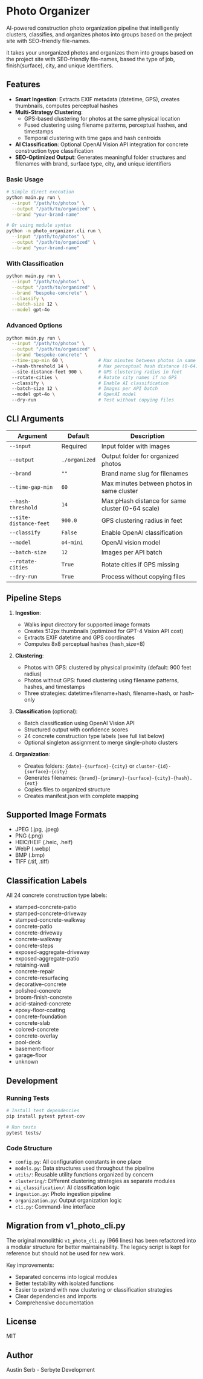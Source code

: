 # Photo Organizer

AI-powered construction photo organization pipeline that intelligently clusters, classifies, and organizes photos into groups based on the project site with SEO-friendly file-names.

it takes your unorganized photos and organizes them into groups based on the project site with SEO-friendly file-names, based the type of job, finish(surface), city, and unique identifiers.

## Features

- **Smart Ingestion**: Extracts EXIF metadata (datetime, GPS), creates thumbnails, computes perceptual hashes
- **Multi-Strategy Clustering**:
  - GPS-based clustering for photos at the same physical location
  - Fused clustering using filename patterns, perceptual hashes, and timestamps
  - Temporal clustering with time gaps and hash centroids
- **AI Classification**: Optional OpenAI Vision API integration for concrete construction type classification
- **SEO-Optimized Output**: Generates meaningful folder structures and filenames with brand, surface type, city, and unique identifiers

### Basic Usage

```bash
# Simple direct execution
python main.py run \
  --input "/path/to/photos" \
  --output "/path/to/organized" \
  --brand "your-brand-name"

# Or using module syntax
python -m photo_organizer.cli run \
  --input "/path/to/photos" \
  --output "/path/to/organized" \
  --brand "your-brand-name"
```

### With Classification

```bash
python main.py run \
  --input "/path/to/photos" \
  --output "/path/to/organized" \
  --brand "bespoke-concrete" \
  --classify \
  --batch-size 12 \
  --model gpt-4o
```

### Advanced Options

```bash
python main.py run \
  --input "/path/to/photos" \
  --output "/path/to/organized" \
  --brand "bespoke-concrete" \
  --time-gap-min 60 \             # Max minutes between photos in same cluster
  --hash-threshold 14 \           # Max perceptual hash distance (0-64)
  --site-distance-feet 900 \      # GPS clustering radius in feet
  --rotate-cities \               # Rotate city names if no GPS
  --classify \                    # Enable AI classification
  --batch-size 12 \               # Images per API batch
  --model gpt-4o \                # OpenAI model
  --dry-run                       # Test without copying files
```

## CLI Arguments

| Argument | Default | Description |
|----------|---------|-------------|
| `--input` | Required | Input folder with images |
| `--output` | `./organized` | Output folder for organized photos |
| `--brand` | `""` | Brand name slug for filenames |
| `--time-gap-min` | `60` | Max minutes between photos in same cluster |
| `--hash-threshold` | `14` | Max pHash distance for same cluster (0-64 scale) |
| `--site-distance-feet` | `900.0` | GPS clustering radius in feet |
| `--classify` | `False` | Enable OpenAI classification |
| `--model` | `o4-mini` | OpenAI vision model |
| `--batch-size` | `12` | Images per API batch |
| `--rotate-cities` | `True` | Rotate cities if GPS missing |
| `--dry-run` | `True` | Process without copying files |

## Pipeline Steps

1. **Ingestion**: 
   - Walks input directory for supported image formats
   - Creates 512px thumbnails (optimized for GPT-4 Vision API cost)
   - Extracts EXIF datetime and GPS coordinates
   - Computes 8x8 perceptual hashes (hash_size=8)

2. **Clustering**:
   - Photos with GPS: clustered by physical proximity (default: 900 feet radius)
   - Photos without GPS: fused clustering using filename patterns, hashes, and timestamps
   - Three strategies: datetime+filename+hash, filename+hash, or hash-only

3. **Classification** (optional):
   - Batch classification using OpenAI Vision API
   - Structured output with confidence scores
   - 24 concrete construction type labels (see full list below)
   - Optional singleton assignment to merge single-photo clusters

4. **Organization**:
   - Creates folders: `{date}-{surface}-{city}` or `cluster-{id}-{surface}-{city}`
   - Generates filenames: `{brand}-{primary}-{surface}-{city}-{hash}.{ext}`
   - Copies files to organized structure
   - Creates manifest.json with complete mapping

## Supported Image Formats

- JPEG (.jpg, .jpeg)
- PNG (.png)
- HEIC/HEIF (.heic, .heif)
- WebP (.webp)
- BMP (.bmp)
- TIFF (.tif, .tiff)

## Classification Labels

All 24 concrete construction type labels:

- stamped-concrete-patio
- stamped-concrete-driveway
- stamped-concrete-walkway
- concrete-patio
- concrete-driveway
- concrete-walkway
- concrete-steps
- exposed-aggregate-driveway
- exposed-aggregate-patio
- retaining-wall
- concrete-repair
- concrete-resurfacing
- decorative-concrete
- polished-concrete
- broom-finish-concrete
- acid-stained-concrete
- epoxy-floor-coating
- concrete-foundation
- concrete-slab
- colored-concrete
- concrete-overlay
- pool-deck
- basement-floor
- garage-floor
- unknown

## Development

### Running Tests

```bash
# Install test dependencies
pip install pytest pytest-cov

# Run tests
pytest tests/
```

### Code Structure

- `config.py`: All configuration constants in one place
- `models.py`: Data structures used throughout the pipeline
- `utils/`: Reusable utility functions organized by concern
- `clustering/`: Different clustering strategies as separate modules
- `ai_classification/`: AI classification logic
- `ingestion.py`: Photo ingestion pipeline
- `organization.py`: Output organization logic
- `cli.py`: Command-line interface

## Migration from v1_photo_cli.py

The original monolithic `v1_photo_cli.py` (966 lines) has been refactored into a modular structure for better maintainability. The legacy script is kept for reference but should not be used for new work.

Key improvements:
- Separated concerns into logical modules
- Better testability with isolated functions
- Easier to extend with new clustering or classification strategies
- Clear dependencies and imports
- Comprehensive documentation

## License

MIT

## Author

Austin Serb - Serbyte Development
